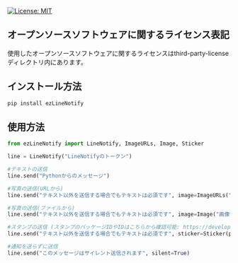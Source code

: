 [![License: MIT](https://img.shields.io/badge/License-MIT-yellow.svg)](https://opensource.org/licenses/MIT)


## オープンソースソフトウェアに関するライセンス表記
使用したオープンソースソフトウェアに関するライセンスはthird-party-licenseディレクトリ内にあります。

## インストール方法
```bash
pip install ezLineNotify
```

## 使用方法
```python
from ezLineNotify import LineNotify, ImageURLs, Image, Sticker

line = LineNotify("LineNotifyのトークン")

#テキストの送信
line.send("Pythonからのメッセージ")

#写真の送信(URLから)
line.send("テキスト以外を送信する場合でもテキストは必須です", image=ImageURLs("サムネイルファイルのURL", "タップしたときに表示されるオリジナルファイルのURL"))

#写真の送信(ファイルから)
line.send("テキスト以外を送信する場合でもテキストは必須です", image=Image("画像ファイルのパス"))

#スタンプの送信 (スタンプのパッケージIDやIDはこちらから確認可能: https://developers.line.biz/ja/docs/messaging-api/sticker-list/)
line.send("テキスト以外を送信する場合でもテキストは必須です", sticker=Sticker(package_id=789, id=10859))

#通知を送らずに送信
line.send("このメッセージはサイレント送信されます", silent=True)
```
